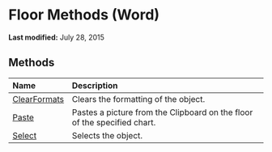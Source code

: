 
# Floor Methods (Word)

 **Last modified:** July 28, 2015


## Methods



|**Name**|**Description**|
|:-----|:-----|
| [ClearFormats](401aeace-51c9-0d39-0646-3f49c80d2d15.md)|Clears the formatting of the object.|
| [Paste](e6fff5fb-8b89-62c6-7a89-01c8f1eeebb1.md)|Pastes a picture from the Clipboard on the floor of the specified chart.|
| [Select](d36401f0-5525-846b-8749-7a4d4944bead.md)|Selects the object.|
